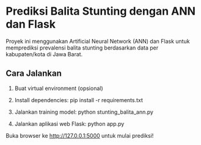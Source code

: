 # Prediksi Balita Stunting dengan ANN dan Flask

Proyek ini menggunakan Artificial Neural Network (ANN) dan Flask untuk memprediksi prevalensi balita stunting berdasarkan data per kabupaten/kota di Jawa Barat.

## Cara Jalankan

1. Buat virtual environment (opsional)
2. Install dependencies:
pip install -r requirements.txt

3. Jalankan training model:
python stunting_balita_ann.py

4. Jalankan aplikasi web Flask:
python app.py

Buka browser ke http://127.0.0.1:5000 untuk mulai prediksi!
